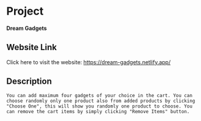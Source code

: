 
# Project

**Dream Gadgets**


## Website Link
Click here to visit the website: https://dream-gadgets.netlify.app/
## Description
`You can add maximum four gadgets of your choice in the cart. You can choose randomly only one product also from added products by clicking "Choose One", this will show you randomly one product to choose. You can remove the cart items by simply clicking "Remove Items" button.`